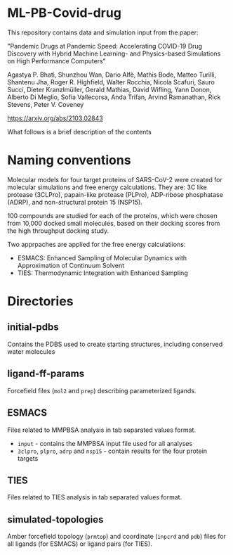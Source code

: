 # ML-PB-Covid-drug
This repository contains data and simulation input from the paper:

"Pandemic Drugs at Pandemic Speed: Accelerating COVID-19 Drug Discovery with Hybrid Machine Learning- and Physics-based Simulations on High Performance Computers"

Agastya P. Bhati, Shunzhou Wan, Dario Alfè, Mathis Bode, Matteo Turilli, Shantenu Jha, Roger R. Highfield, Walter Rocchia, Nicola Scafuri, Sauro Succi, Dieter Kranzlmüller, Gerald Mathias, David Wifling, Yann Donon, Alberto Di Meglio, Sofia Vallecorsa, Anda Trifan, Arvind Ramanathan, Rick Stevens, Peter V. Coveney

https://arxiv.org/abs/2103.02843

What follows is a brief description of the contents

# Naming conventions 

Molecular models for four target proteins of SARS-CoV-2 were created for molecular simulations and free energy calculations. They are: 3C like protease (3CLPro), papain-like protease (PLPro), ADP-ribose phosphatase (ADRP), and non-structural protein 15 (NSP15).

100 compounds are studied for each of the proteins, which were chosen from 10,000 docked small molecules, based on their docking scores from the high throughput docking study.

Two apprpaches are applied for the free energy calculatiions:

- ESMACS: Enhanced Sampling of Molecular Dynamics with Approximation of Continuum Solvent
- TIES: Thermodynamic Integration with Enhanced Sampling

# Directories

## initial-pdbs

Contains the PDBS used to create starting structures, including conserved water molecules

## ligand-ff-params

Forcefield files (`mol2` and `prep`) describing parameterized ligands.

## ESMACS

Files related to MMPBSA analysis in tab separated values format.

- `input` - contains the MMPBSA input file used for all analyses
- `3clpro`, `plpro`, `adrp` and `nsp15` - contain results for the four protein targets

## TIES

Files related to TIES analysis in tab separated values format.

## simulated-topologies

Amber forcefield topology (`prmtop`) and coordinate (`inpcrd` and `pdb`) files for all ligands (for ESMACS) or ligand pairs (for TIES).
